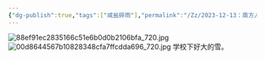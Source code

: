 ```yaml
---
{"dg-publish":true,"tags":["咸盐碎雨"],"permalink":"/Zz/2023-12-13：南方人看雪，北方人看南方人/","dgPassFrontmatter":true}
---
```


![88ef91ec2835166c51e6b0d0b2106bfa_720.jpg](/img/user/Zz/imgs/88ef91ec2835166c51e6b0d0b2106bfa_720.jpg)
![00d8644567b10828348cfa7ffcdda696_720.jpg](/img/user/Zz/imgs/00d8644567b10828348cfa7ffcdda696_720.jpg)
学校下好大的雪。
